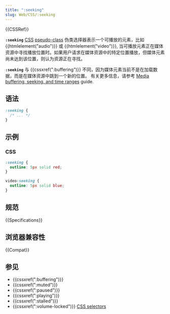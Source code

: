 ```yaml
---
title: ":seeking"
slug: Web/CSS/:seeking
---
```


{{CSSRef}}

**`:seeking`** [CSS](/zh-CN/docs/Web/CSS) [pseudo-class](/zh-CN/docs/Web/CSS/Pseudo-classes) 伪类选择器表示一个可播放的元素，比如 {{htmlelement("audio")}} 或 {{htmlelement("video")}}, 当可播放元素正在媒体资源中寻找播放位置时。如果用户请求在媒体资源中的特定位置播放，但媒体元素尚未达到该位置，则认为资源正在寻找。

**`:seeking`** 与 {{cssxref(":buffering")}} 不同，因为媒体元素当前不是在加载数据，而是在媒体资源中跳到一个新的位置。
有关更多信息，请参考 [Media buffering, seeking, and time ranges](/zh-CN/docs/Web/Media/Audio_and_video_delivery/buffering_seeking_time_ranges) guide.

## 语法

```css
:seeking {
  /* ... */
}
```

## 示例

### CSS

```css
:seeking {
  outline: 5px solid red;
}

video:seeking {
  outline: 5px solid blue;
}
```

## 规范

{{Specifications}}

## 浏览器兼容性

{{Compat}}

## 参见

- {{cssxref(":buffering")}}
- {{cssxref(":muted")}}
- {{cssxref(":paused")}}
- {{cssxref(":playing")}}
- {{cssxref(":stalled")}}
- {{cssxref(":volume-locked")}}
  [CSS selectors](/zh-CN/docs/Web/CSS/CSS_selectors)
